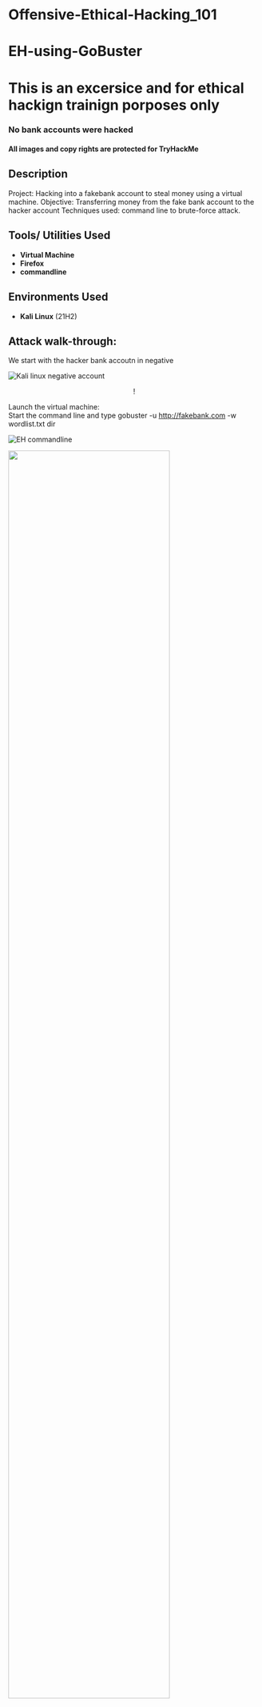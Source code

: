 # Offensive-Ethical-Hacking_101
# EH-using-GoBuster
<h1> This is an excersice and for ethical hackign trainign porposes only </h1>

 ### No bank accounts were hacked
 #### All images and copy rights are protected for TryHackMe

<h2>Description</h2>
Project: Hacking into a fakebank account to steal money using a virtual machine.
Objective: Transferring money from the fake bank account to the hacker account
Techniques used: command line to brute-force attack.
<br />


<h2>Tools/ Utilities Used</h2>

- <b>Virtual Machine</b> 
- <b>Firefox</b>
- <b>commandline</b>


<h2>Environments Used </h2>

- <b>Kali Linux</b> (21H2)

<h2>Attack walk-through:</h2>
We start with the hacker bank accoutn in negative 





![Kali linux negative account](https://github.com/TheRashaSharif/Offensive-Ethical-Hacking_101/assets/98124961/45aecdf3-f029-4808-a06a-dea7b88a0f25)


<p align="center">!


Launch the virtual machine: <br/>
Start the command line and type gobuster -u http://fakebank.com -w wordlist.txt dir  
 
  
  
  
  ![EH commandline](https://github.com/TheRashaSharif/Offensive-Ethical-Hacking_101/assets/98124961/adb5e584-f289-40ec-917d-30b19384a810)

 
  
<img src="C:![Uploading EH commandline.PNG…]()
\Users\User\Pictures\EH commandline.PNG" height="80%" width="80%" />
<br />
<br />
This command will find pages that exist on the site. it is /bank-transfer which allows to transfer between accounts
  You know it is the page indicated by status :200
  
 
<br />![Kali linix 2](https://github.com/TheRashaSharif/Offensive-Ethical-Hacking_101/assets/98124961/b8c09ef3-1eca-43ac-af01-eb5599707b33)

<br />
  
  When launching the page by adding bank-transfer to the fakebank.com URL an admin portal is open and for the project purpose we can transfer from bank account yo another. the results will be amaizing as the hacker negative account is positive again after the transfer!
  
  
  

<br />![Kali linux final hack](https://github.com/TheRashaSharif/Offensive-Ethical-Hacking_101/assets/98124961/912aeab9-f686-432c-b25a-62d01cafc31f)

<br />
Finally, this was an example to show how hackers can find vulnerability in a system and as a red team ethical hacker you can mock thier techniques.
  
  To learn cybersecurity from scratch, please visit:
 https://tryhackme.com/

<!--
 ```diff
- text in red
+ text in green
! text in orange
# text in gray
@@ text in purple (and bold)@@
```
--!>
